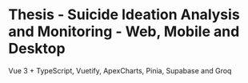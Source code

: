 # Thesis - Suicide Ideation Analysis and Monitoring - Web, Mobile and Desktop

Vue 3 + TypeScript, Vuetify, ApexCharts, Pinia, Supabase and Groq
